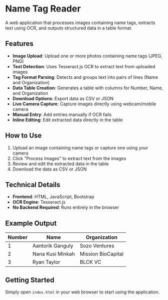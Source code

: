 # Name Tag Reader

A web application that processes images containing name tags, extracts text using OCR, and outputs structured data in a table format.

## Features

- **Image Upload**: Upload one or more photos containing name tags (JPEG, PNG)
- **Text Detection**: Uses Tesseract.js OCR to extract text from uploaded images
- **Tag Format Parsing**: Detects and groups text into pairs of lines (Name and Organization)
- **Data Table Creation**: Generates a table with columns for Number, Name, and Organization
- **Download Options**: Export data as CSV or JSON
- **Live Camera Capture**: Capture images directly using webcam/mobile camera
- **Manual Entry**: Add entries manually if OCR fails
- **Inline Editing**: Edit extracted data directly in the table

## How to Use

1. Upload an image containing name tags or capture one using your camera
2. Click "Process Images" to extract text from the images
3. Review and edit the extracted data in the table
4. Download the data as CSV or JSON

## Technical Details

- **Frontend**: HTML, JavaScript, Bootstrap
- **OCR Engine**: Tesseract.js
- **No Backend Required**: Runs entirely in the browser

## Example Output

| Number | Name             | Organization     |
|--------|------------------|------------------|
| 1      | Aantorik Ganguly | Sozo Ventures    |
| 2      | Nana Kusi Minkah | Mission BioCapital |
| 3      | Ryan Taylor      | BLCK VC          |

## Getting Started

Simply open `index.html` in your web browser to start using the application.
